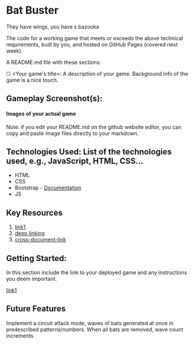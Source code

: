 # Bat Buster
They have wings, you have s bazooka


The code for a working game that meets or exceeds the above technical requirements, built by you, and hosted on GitHub Pages (covered next week).

A README.md file with these sections:

☐ <Your game's title>: A description of your game. Background info of the game is a nice touch.





## Gameplay Screenshot(s): 
#### Images of your actual game

Note: if you edit your README.md on the github website editor, you can copy and paste image files directly to your markdown.

## Technologies Used: List of the technologies used, e.g., JavaScript, HTML, CSS...
- HTML
- CSS
- Bootstrap - [Documentation](https://getbootstrap.com/docs/5.3/getting-started/introduction/)
- JS


## Key Resources
1. [link1](...)
2. [deep linking](./README.md#Technologies-Used)
3. [cross-document-link](./planning.md)



## Getting Started: 
In this section include the link to your deployed game and any instructions you deem important.

[link1](https://louispino.github.io/Bat-Buster/index.html)

## Future Features
Implement a circuit attack mode, waves of bats generated at once in predescribed patterns/numbers. When all bats are removed, wave count increments